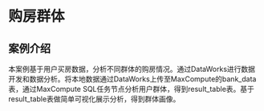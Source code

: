 # 购房群体

## 案例介绍

本案例基于用户买房数据，分析不同群体的购房情况。通过DataWorks进行数据开发和数据分析。将本地数据通过DataWorks上传至MaxCompute的bank_data表，通过MaxCompute SQL任务节点分析用户群体，得到result_table表。基于result_table表做简单可视化展示分析，得到群体画像。

